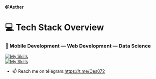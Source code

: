 **@Aether**
# 💻 Tech Stack Overview

### 🧩 Mobile Development — Web Development — Data Science

[![My Skills](https://skillicons.dev/icons?i=tailwindcss,js,php,python,java,dart&theme=dark)](https://skillicons.dev)  
[![My Skills](https://skillicons.dev/icons?i=angular,laravel,django,spring_boot,flutter&theme=dark)](https://skillicons.dev)

- 📫 Reach me on télégram:https://t.me/Ces072 
<!---
Cesash01/Cesash01 is a ✨ special ✨ repository because its `README.md` (this file) appears on your GitHub profile.
You can click the Preview link to take a look at your changes.
--->
